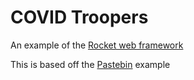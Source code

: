 # COVID Troopers

An example of the [Rocket web framework](https://rocket.rs/)

This is based off the [Pastebin](https://rocket.rs/v0.4/guide/pastebin/) example
